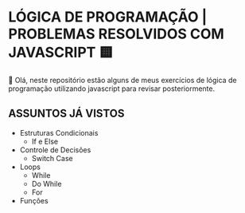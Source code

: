 # LÓGICA DE PROGRAMAÇÃO | PROBLEMAS RESOLVIDOS COM JAVASCRIPT 🟨

👋 Olá, neste repositório estão alguns de meus exercícios de lógica de programação utilizando javascript para revisar posteriormente.

## ASSUNTOS JÁ VISTOS

- Estruturas Condicionais
    - If e Else
- Controle de Decisões
    - Switch Case
- Loops
    - While
    - Do While
    - For
- Funções
